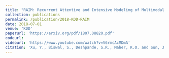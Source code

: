 ```yaml
---
title: "RAIM: Recurrent Attentive and Intensive Modeling of Multimodal Continuous Patient Monitoring Data"
collection: publications
permalink: /publication/2018-KDD-RAIM
date: 2018-07-01
venue: 'KDD'
paperurl: 'https://arxiv.org/pdf/1807.08820.pdf'
codeurl:
videourl: 'https://www.youtube.com/watch?v=V6rmcAcMDmA'
citation: 'Xu, Y., Biswal, S., Deshpande, S.R., Maher, K.O. and Sun, J., 2018, July. RAIM: Recurrent Attentive and Intensive Model of Multimodal Patient Monitoring Data. In Proceedings of the 24th ACM SIGKDD International Conference on Knowledge Discovery & Data Mining (pp. 2565-2573). ACM.'
---
```

